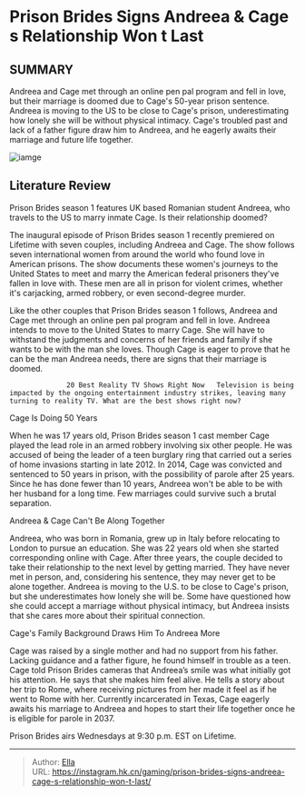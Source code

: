 # Prison Brides Signs Andreea &amp; Cage s Relationship Won t Last


## SUMMARY 



  Andreea and Cage met through an online pen pal program and fell in love, but their marriage is doomed due to Cage&#39;s 50-year prison sentence.   Andreea is moving to the US to be close to Cage&#39;s prison, underestimating how lonely she will be without physical intimacy.   Cage&#39;s troubled past and lack of a father figure draw him to Andreea, and he eagerly awaits their marriage and future life together.  

![iamge](https://static1.srcdn.com/wordpress/wp-content/uploads/2024/01/prison-brides_-signs-andreea-cage-s-relationship-won-t-last.jpg)

## Literature Review

Prison Brides season 1 features UK based Romanian student Andreea, who travels to the US to marry inmate Cage. Is their relationship doomed?




The inaugural episode of Prison Brides season 1 recently premiered on Lifetime with seven couples, including Andreea and Cage. The show follows seven international women from around the world who found love in American prisons. The show documents these women&#39;s journeys to the United States to meet and marry the American federal prisoners they&#39;ve fallen in love with. These men are all in prison for violent crimes, whether it&#39;s carjacking, armed robbery, or even second-degree murder.




Like the other couples that Prison Brides season 1 follows, Andreea and Cage met through an online pen pal program and fell in love. Andreea intends to move to the United States to marry Cage. She will have to withstand the judgments and concerns of her friends and family if she wants to be with the man she loves. Though Cage is eager to prove that he can be the man Andreea needs, there are signs that their marriage is doomed.

                  20 Best Reality TV Shows Right Now   Television is being impacted by the ongoing entertainment industry strikes, leaving many turning to reality TV. What are the best shows right now?   


 Cage Is Doing 50 Years 
          

When he was 17 years old, Prison Brides season 1 cast member Cage played the lead role in an armed robbery involving six other people. He was accused of being the leader of a teen burglary ring that carried out a series of home invasions starting in late 2012. In 2014, Cage was convicted and sentenced to 50 years in prison, with the possibility of parole after 25 years. Since he has done fewer than 10 years, Andreea won&#39;t be able to be with her husband for a long time. Few marriages could survive such a brutal separation.






 Andreea &amp; Cage Can&#39;t Be Along Together 
          

Andreea, who was born in Romania, grew up in Italy before relocating to London to pursue an education. She was 22 years old when she started corresponding online with Cage. After three years, the couple decided to take their relationship to the next level by getting married. They have never met in person, and, considering his sentence, they may never get to be alone together. Andreea is moving to the U.S. to be close to Cage&#39;s prison, but she underestimates how lonely she will be. Some have questioned how she could accept a marriage without physical intimacy, but Andreea insists that she cares more about their spiritual connection.



 Cage&#39;s Family Background Draws Him To Andreea More 
          




Cage was raised by a single mother and had no support from his father. Lacking guidance and a father figure, he found himself in trouble as a teen. Cage told Prison Brides cameras that Andreea’s smile was what initially got his attention. He says that she makes him feel alive. He tells a story about her trip to Rome, where receiving pictures from her made it feel as if he went to Rome with her. Currently incarcerated in Texas, Cage eagerly awaits his marriage to Andreea and hopes to start their life together once he is eligible for parole in 2037.



Prison Brides airs Wednesdays at 9:30 p.m. EST on Lifetime.





---

> Author: [Ella](https://instagram.hk.cn/)  
> URL: https://instagram.hk.cn/gaming/prison-brides-signs-andreea-cage-s-relationship-won-t-last/  

